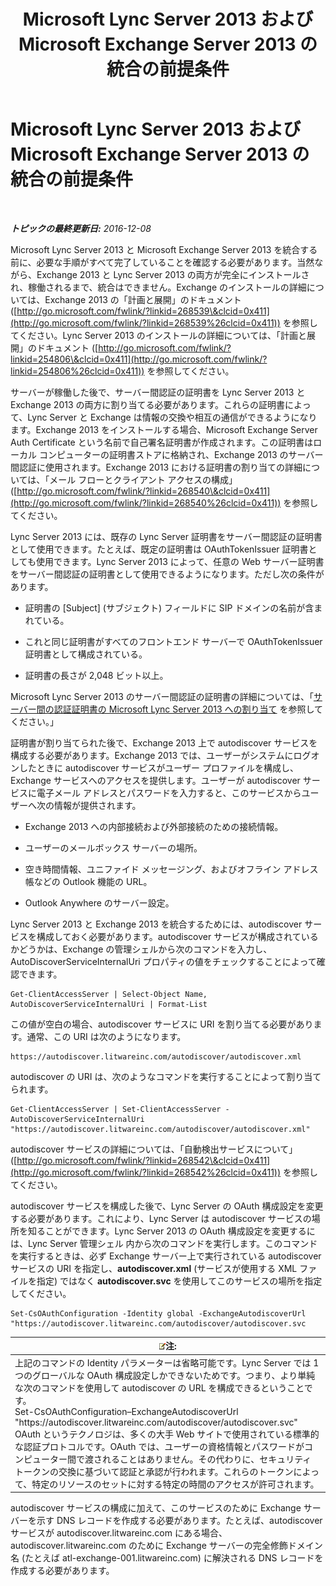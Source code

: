 ﻿---
title: Microsoft Lync Server 2013 および Microsoft Exchange Server 2013 の統合の前提条件
TOCTitle: Microsoft Lync Server 2013 および Microsoft Exchange Server 2013 の統合の前提条件
ms:assetid: ea22beb9-c02e-47cb-836d-97a556969052
ms:mtpsurl: https://technet.microsoft.com/ja-jp/library/JJ721919(v=OCS.15)
ms:contentKeyID: 49887197
ms.date: 12/10/2016
mtps_version: v=OCS.15
ms.translationtype: HT
---

# Microsoft Lync Server 2013 および Microsoft Exchange Server 2013 の統合の前提条件

 

_**トピックの最終更新日:** 2016-12-08_

Microsoft Lync Server 2013 と Microsoft Exchange Server 2013 を統合する前に、必要な手順がすべて完了していることを確認する必要があります。当然ながら、Exchange 2013 と Lync Server 2013 の両方が完全にインストールされ、稼働されるまで、統合はできません。Exchange のインストールの詳細については、Exchange 2013 の「計画と展開」のドキュメント ([http://go.microsoft.com/fwlink/?linkid=268539\&clcid=0x411](http://go.microsoft.com/fwlink/?linkid=268539%26clcid=0x411)) を参照してください。Lync Server 2013 のインストールの詳細については、「計画と展開」のドキュメント ([http://go.microsoft.com/fwlink/?linkid=254806\&clcid=0x411](http://go.microsoft.com/fwlink/?linkid=254806%26clcid=0x411)) を参照してください。

サーバーが稼働した後で、サーバー間認証の証明書を Lync Server 2013 と Exchange 2013 の両方に割り当てる必要があります。これらの証明書によって、Lync Server と Exchange は情報の交換や相互の通信ができるようになります。Exchange 2013 をインストールする場合、Microsoft Exchange Server Auth Certificate という名前で自己署名証明書が作成されます。この証明書はローカル コンピューターの証明書ストアに格納され、Exchange 2013 のサーバー間認証に使用されます。Exchange 2013 における証明書の割り当ての詳細については、「メール フローとクライアント アクセスの構成」([http://go.microsoft.com/fwlink/?linkid=268540\&clcid=0x411](http://go.microsoft.com/fwlink/?linkid=268540%26clcid=0x411)) を参照してください。

Lync Server 2013 には、既存の Lync Server 証明書をサーバー間認証の証明書として使用できます。たとえば、既定の証明書は OAuthTokenIssuer 証明書としても使用できます。Lync Server 2013 によって、任意の Web サーバー証明書をサーバー間認証の証明書として使用できるようになります。ただし次の条件があります。

  - 証明書の \[Subject\] (サブジェクト) フィールドに SIP ドメインの名前が含まれている。

  - これと同じ証明書がすべてのフロントエンド サーバーで OAuthTokenIssuer 証明書として構成されている。

  - 証明書の長さが 2,048 ビット以上。

Microsoft Lync Server 2013 のサーバー間認証の証明書の詳細については、「[サーバー間の認証証明書の Microsoft Lync Server 2013 への割り当て](lync-server-2013-assigning-a-server-to-server-authentication-certificate-to-lync-server-2013.md) を参照してください。」

証明書が割り当てられた後で、Exchange 2013 上で autodiscover サービスを構成する必要があります。Exchange 2013 では、ユーザーがシステムにログオンしたときに autodiscover サービスがユーザー プロファイルを構成し、Exchange サービスへのアクセスを提供します。ユーザーが autodiscover サービスに電子メール アドレスとパスワードを入力すると、このサービスからユーザーへ次の情報が提供されます。

  - Exchange 2013 への内部接続および外部接続のための接続情報。

  - ユーザーのメールボックス サーバーの場所。

  - 空き時間情報、ユニファイド メッセージング、およびオフライン アドレス帳などの Outlook 機能の URL。

  - Outlook Anywhere のサーバー設定。

Lync Server 2013 と Exchange 2013 を統合するためには、autodiscover サービスを構成しておく必要があります。autodiscover サービスが構成されているかどうかは、Exchange の管理シェルから次のコマンドを入力し、AutoDiscoverServiceInternalUri プロパティの値をチェックすることによって確認できます。

    Get-ClientAccessServer | Select-Object Name, AutoDiscoverServiceInternalUri | Format-List

この値が空白の場合、autodiscover サービスに URI を割り当てる必要があります。通常、この URI は次のようになります。

    https://autodiscover.litwareinc.com/autodiscover/autodiscover.xml

autodiscover の URI は、次のようなコマンドを実行することによって割り当てられます。

    Get-ClientAccessServer | Set-ClientAccessServer -AutoDiscoverServiceInternalUri "https://autodiscover.litwareinc.com/autodiscover/autodiscover.xml"

autodiscover サービスの詳細については、「自動検出サービスについて」([http://go.microsoft.com/fwlink/?linkid=268542\&clcid=0x411](http://go.microsoft.com/fwlink/?linkid=268542%26clcid=0x411)) を参照してください。

autodiscover サービスを構成した後で、Lync Server の OAuth 構成設定を変更する必要があります。これにより、Lync Server は autodiscover サービスの場所を知ることができます。Lync Server 2013 の OAuth 構成設定を変更するには、Lync Server 管理シェル 内から次のコマンドを実行します。このコマンドを実行するときは、必ず Exchange サーバー上で実行されている autodiscover サービスの URI を指定し、**autodiscover.xml** (サービスが使用する XML ファイルを指定) ではなく **autodiscover.svc** を使用してこのサービスの場所を指定してください。

    Set-CsOAuthConfiguration -Identity global -ExchangeAutodiscoverUrl "https://autodiscover.litwareinc.com/autodiscover/autodiscover.svc

<table>
<thead>
<tr class="header">
<th><img src="images/Gg412781.note(OCS.15).gif" title="note" alt="note" />注:</th>
</tr>
</thead>
<tbody>
<tr class="odd">
<td>上記のコマンドの Identity パラメーターは省略可能です。Lync Server では 1 つのグローバルな OAuth 構成設定しかできないためです。つまり、より単純な次のコマンドを使用して autodiscover の URL を構成できるということです。<br />
Set-CsOAuthConfiguration–ExchangeAutodiscoverUrl &quot;https://autodiscover.litwareinc.com/autodiscover/autodiscover.svc&quot;<br />
OAuth というテクノロジは、多くの大手 Web サイトで使用されている標準的な認証プロトコルです。OAuth では、ユーザーの資格情報とパスワードがコンピューター間で渡されることはありません。その代わりに、セキュリティ トークンの交換に基づいて認証と承認が行われます。これらのトークンによって、特定のリソースのセットに対する特定の時間のアクセスが許可されます。</td>
</tr>
</tbody>
</table>


autodiscover サービスの構成に加えて、このサービスのために Exchange サーバーを示す DNS レコードを作成する必要があります。たとえば、autodiscover サービスが autodiscover.litwareinc.com にある場合、autodiscover.litwareinc.com のために Exchange サーバーの完全修飾ドメイン名 (たとえば atl-exchange-001.litwareinc.com) に解決される DNS レコードを作成する必要があります。

